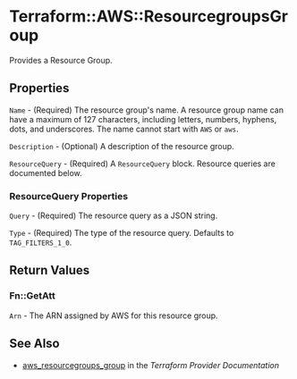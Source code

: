 # Terraform::AWS::ResourcegroupsGroup

Provides a Resource Group.

## Properties

`Name` - (Required) The resource group's name. A resource group name can have a maximum of 127 characters, including letters, numbers, hyphens, dots, and underscores. The name cannot start with `AWS` or `aws`.

`Description` - (Optional) A description of the resource group.

`ResourceQuery` - (Required) A `ResourceQuery` block. Resource queries are documented below.

### ResourceQuery Properties

`Query` - (Required) The resource query as a JSON string.

`Type` - (Required) The type of the resource query. Defaults to `TAG_FILTERS_1_0`.


## Return Values

### Fn::GetAtt

`Arn` - The ARN assigned by AWS for this resource group.

## See Also

* [aws_resourcegroups_group](https://www.terraform.io/docs/providers/aws/r/resourcegroups_group.html) in the _Terraform Provider Documentation_